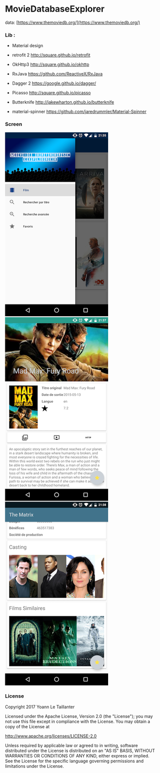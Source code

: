 # MovieDatabaseExplorer

data: [https://www.themoviedb.org/](https://www.themoviedb.org/)



### Lib :

* Material design

* retrofit 2 http://square.github.io/retrofit
* OkHttp3 http://square.github.io/okhttp
* RxJava https://github.com/ReactiveX/RxJava
* Dagger 2 https://google.github.io/dagger/
* Picasso http://square.github.io/picasso
* Butterknife http://jakewharton.github.io/butterknife
* material-spinner https://github.com/jaredrummler/Material-Spinner

### Screen

![screen 1](image1.png)
![screen 2](image2.png)
![screen 3](image3.png)

### License

Copyright 2017 Yoann Le Taillanter

Licensed under the Apache License, Version 2.0 (the "License");
you may not use this file except in compliance with the License.
You may obtain a copy of the License at

   http://www.apache.org/licenses/LICENSE-2.0

Unless required by applicable law or agreed to in writing, software
distributed under the License is distributed on an "AS IS" BASIS,
WITHOUT WARRANTIES OR CONDITIONS OF ANY KIND, either express or implied.
See the License for the specific language governing permissions and
limitations under the License.
